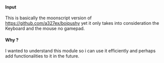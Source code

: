 #### Input 

This is basically the moonscript version of https://github.com/a327ex/boipushy yet it only takes into consideration the Keyboard and the mouse no gamepad.

#### Why ?

I wanted to understand this module so i can use it efficiently and perhaps add functionalities to it in the future.